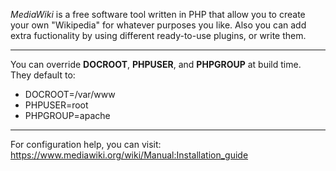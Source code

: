 *MediaWiki* is a free software tool written in PHP that allow you to create your own "Wikipedia" for whatever purposes you like. Also you can add extra fuctionality by using different ready-to-use plugins, or write them.

- - - -
You can override **DOCROOT**, **PHPUSER**, and **PHPGROUP** at build time.  
They default to:
* DOCROOT=/var/www
* PHPUSER=root
* PHPGROUP=apache

- - - -
For configuration help, you can visit:  
https://www.mediawiki.org/wiki/Manual:Installation_guide
